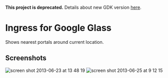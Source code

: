 **This project is deprecated.** Details about new GDK version [here](http://studnicka.me/ingress-glass).

Ingress for Google Glass
========================
Shows nearest portals around current location.

Screenshots
-----------

![screen shot 2013-06-23 at 13 48 19](https://f.cloud.github.com/assets/935614/701001/c968c4c2-dd66-11e2-85d2-d15f5ebdabcf.png)
![screen shot 2013-06-25 at 9 12 15](https://f.cloud.github.com/assets/935614/701002/cb8dbdf2-dd66-11e2-8def-f0963bc87d1b.png)

